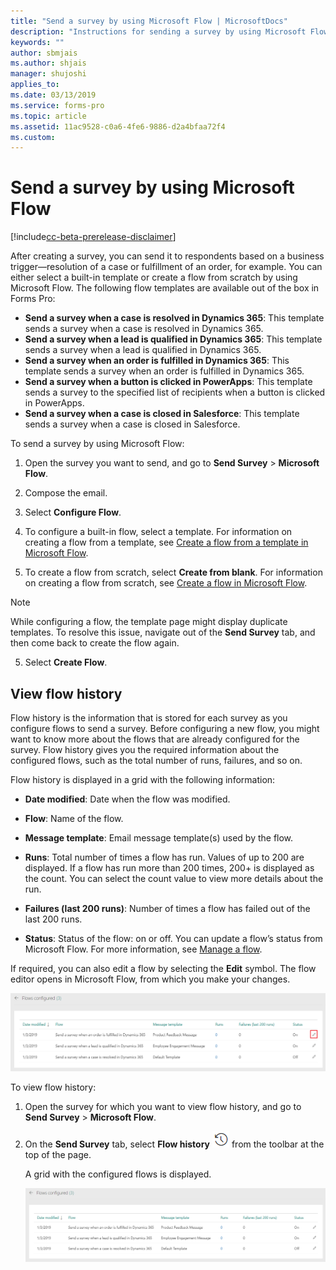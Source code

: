 ```yaml
---
title: "Send a survey by using Microsoft Flow | MicrosoftDocs"
description: "Instructions for sending a survey by using Microsoft Flow"
keywords: ""
author: sbmjais
ms.author: shjais
manager: shujoshi
applies_to: 
ms.date: 03/13/2019
ms.service: forms-pro
ms.topic: article
ms.assetid: 11ac9528-c0a6-4fe6-9886-d2a4bfaa72f4
ms.custom: 
---
```


# Send a survey by using Microsoft Flow

[!include[cc-beta-prerelease-disclaimer](includes/cc-beta-prerelease-disclaimer.md)]

After creating a survey, you can send it to respondents based on a business trigger&#8212;resolution of a case or fulfillment of an order, for example. You can either select a built-in template or create a flow from scratch by using Microsoft Flow. The following flow templates are available out of the box in Forms Pro:

- **Send a survey when a case is resolved in Dynamics 365**: This template sends a survey when a case is resolved in Dynamics 365.
- **Send a survey when a lead is qualified in Dynamics 365**: This template sends a survey when a lead is qualified in Dynamics 365.
- **Send a survey when an order is fulfilled in Dynamics 365**: This template sends a survey when an order is fulfilled in Dynamics 365.
- **Send a survey when a button is clicked in PowerApps**: This template sends a survey to the specified list of recipients when a button is clicked in PowerApps.
- **Send a survey when a case is closed in Salesforce**: This template sends a survey when a case is closed in Salesforce.

To send a survey by using Microsoft Flow:

1.  Open the survey you want to send, and go to **Send Survey** &gt; **Microsoft Flow**.

2.  Compose the email.

3.  Select **Configure Flow**.

4.  To configure a built-in flow, select a template. For information on creating a flow from a template, see [Create a flow from a template in Microsoft Flow](https://docs.microsoft.com/en-us/flow/get-started-logic-template). 

5.  To create a flow from scratch, select **Create from blank**. For information on creating a flow from scratch, see [Create a flow in Microsoft Flow](https://docs.microsoft.com/en-us/flow/get-started-logic-flow).

> [!NOTE]
> While configuring a flow, the template page might display duplicate templates. To resolve this issue, navigate out of the **Send Survey** tab, and then come back to create the flow again.

5.  Select **Create Flow**.

## View flow history

Flow history is the information that is stored for each survey as you configure flows to send a survey. Before configuring a new flow, you might want to know more about the flows that are already configured for the survey. Flow history gives you the required information about the configured flows, such as the total number of runs, failures, and so on.

Flow history is displayed in a grid with the following information:

- **Date modified**: Date when the flow was modified.

- **Flow**: Name of the flow.

- **Message template**: Email message template(s) used by the flow.

- **Runs**: Total number of times a flow has run. Values of up to 200 are displayed. If a flow has run more than 200 times, 200+ is displayed as the count. You can select the count value to view more details about the run.

- **Failures (last 200 runs)**: Number of times a flow has failed out of the last 200 runs.

- **Status**: Status of the flow: on or off. You can update a flow’s status from Microsoft Flow. For more information, see [Manage a flow](https://docs.microsoft.com/en-us/flow/get-started-logic-flow#manage-a-flow).  

If required, you can also edit a flow by selecting the **Edit** symbol. The flow editor opens in Microsoft Flow, from which you make your changes.

![edit a flow](media/edit-flow.png "Edit a flow")  

To view flow history:

1.  Open the survey for which you want to view flow history, and go to **Send Survey** &gt; **Microsoft Flow**.

2.  On the **Send Survey** tab, select **Flow history** ![view flow history](media/view-flow-history.png "View flow history")  from the toolbar at the top of the page.

    A grid with the configured flows is displayed.

    ![flow history details](media/flow-history-details.png "Flow history details")  

